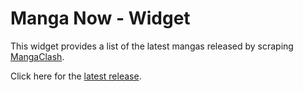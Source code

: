 # Manga Now - Widget
This widget provides a list of the latest mangas released by scraping
[MangaClash](https://mangaclash.com).

Click here for the [latest release](https://github.com/SkinnyDevi/scriptable/releases/tag/manga-now-0.5.0).